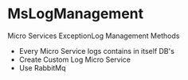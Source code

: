 # MsLogManagement
Micro Services ExceptionLog Management Methods

<ul>
<li>  Every Micro Service logs contains in itself DB's </li>
<li>  Create Custom Log Micro Service </li>
<li>  Use RabbitMq </li>
</ul>
